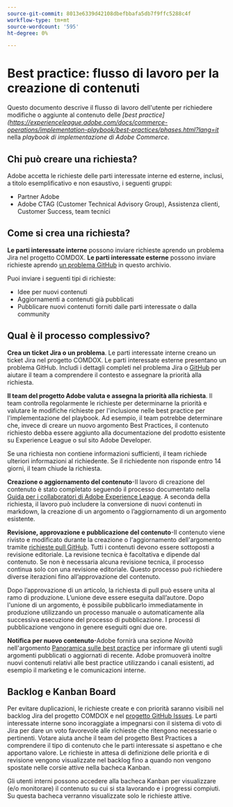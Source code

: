 ```yaml
---
source-git-commit: 8013e6339d42108dbefbbafa5db7f9ffc5288c4f
workflow-type: tm+mt
source-wordcount: '595'
ht-degree: 0%

---
```

# Best practice: flusso di lavoro per la creazione di contenuti

Questo documento descrive il flusso di lavoro dell&#39;utente per richiedere modifiche o aggiunte al contenuto delle *[best practice] (https://experienceleague.adobe.com/docs/commerce-operations/implementation-playbook/best-practices/phases.html?lang=it* nella *playbook di implementazione di Adobe Commerce*.

## Chi può creare una richiesta?

Adobe accetta le richieste delle parti interessate interne ed esterne, inclusi, a titolo esemplificativo e non esaustivo, i seguenti gruppi:

- Partner Adobe
- Adobe CTAG (Customer Technical Advisory Group), Assistenza clienti, Customer Success, team tecnici

## Come si crea una richiesta?

**Le parti interessate interne** possono inviare richieste aprendo un problema Jira nel progetto COMDOX. **Le parti interessate esterne** possono inviare richieste aprendo [un problema GitHub](https://github.com/AdobeDocs/commerce-operations.en/issues/new/choose) in questo archivio.

Puoi inviare i seguenti tipi di richieste:

- Idee per nuovi contenuti
- Aggiornamenti a contenuti già pubblicati
- Pubblicare nuovi contenuti forniti dalle parti interessate o dalla community

## Qual è il processo complessivo?


**Crea un ticket Jira o un problema**. Le parti interessate interne creano un ticket Jira nel progetto COMDOX. Le parti interessate esterne presentano un problema GitHub. Includi i dettagli completi nel problema Jira o [GitHub](https://github.com/AdobeDocs/commerce-operations.en/issues/new/choose) per aiutare il team a comprendere il contesto e assegnare la priorità alla richiesta.

**Il team del progetto Adobe valuta e assegna la priorità alla richiesta**. Il team controlla regolarmente le richieste per determinarne la priorità e valutare le modifiche richieste per l&#39;inclusione nelle best practice per l&#39;implementazione del playbook. Ad esempio, il team potrebbe determinare che, invece di creare un nuovo argomento Best Practices, il contenuto richiesto debba essere aggiunto alla documentazione del prodotto esistente su Experience League o sul sito Adobe Developer.

Se una richiesta non contiene informazioni sufficienti, il team richiede ulteriori informazioni al richiedente. Se il richiedente non risponde entro 14 giorni, il team chiude la richiesta.

**Creazione o aggiornamento del contenuto**-Il lavoro di creazione del contenuto è stato completato seguendo il processo documentato nella [Guida per i collaboratori di Adobe Experience League](https://experienceleague.adobe.com/docs/contributor/contributor-guide/introduction.html?lang=it). A seconda della richiesta, il lavoro può includere la conversione di nuovi contenuti in markdown, la creazione di un argomento o l’aggiornamento di un argomento esistente.

**Revisione, approvazione e pubblicazione del contenuto**-Il contenuto viene rivisto e modificato durante la creazione o l&#39;aggiornamento dell&#39;argomento tramite [richieste pull GitHub](https://experienceleague.adobe.com/docs/contributor/contributor-guide/setup/git-fundamentals.html?lang=it#pull-requests). Tutti i contenuti devono essere sottoposti a revisione editoriale. La revisione tecnica è facoltativa e dipende dal contenuto. Se non è necessaria alcuna revisione tecnica, il processo continua solo con una revisione editoriale. Questo processo può richiedere diverse iterazioni fino all’approvazione del contenuto.

Dopo l’approvazione di un articolo, la richiesta di pull può essere unita al ramo di produzione. L’unione deve essere eseguita dall’autore. Dopo l&#39;unione di un argomento, è possibile pubblicarlo immediatamente in produzione utilizzando un processo manuale o automaticamente alla successiva esecuzione del processo di pubblicazione. I processi di pubblicazione vengono in genere eseguiti ogni due ore.

**Notifica per nuovo contenuto**-Adobe fornirà una sezione *Novità* nell&#39;argomento [Panoramica sulle best practice](https://experienceleague.adobe.com/docs/commerce-operations/implementation-playbook/best-practices/phases.html?lang=it) per informare gli utenti sugli argomenti pubblicati o aggiornati di recente. Adobe promuoverà inoltre nuovi contenuti relativi alle best practice utilizzando i canali esistenti, ad esempio il marketing e le comunicazioni interne.

## Backlog e Kanban Board

Per evitare duplicazioni, le richieste create e con priorità saranno visibili nel backlog Jira del progetto COMDOX e nel [progetto GitHub Issues](https://github.com/orgs/AdobeDocs/projects/6/views/1). Le parti interessate interne sono incoraggiate a impegnarsi con il sistema di voto di Jira per dare un voto favorevole alle richieste che ritengono necessarie o pertinenti. Votare aiuta anche il team del progetto Best Practices a comprendere il tipo di contenuto che le parti interessate si aspettano e che apportano valore. Le richieste in attesa di definizione delle priorità e di revisione vengono visualizzate nel backlog fino a quando non vengono spostate nelle corsie attive nella bacheca Kanban.

Gli utenti interni possono accedere alla bacheca Kanban per visualizzare (e/o monitorare) il contenuto su cui si sta lavorando e i progressi compiuti. Su questa bacheca verranno visualizzate solo le richieste attive.

